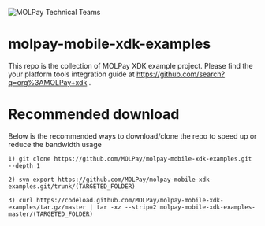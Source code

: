 ![MOLPay Technical Teams](https://github.com/MOLPay/Magento_Plugin/wiki/images/molpay-developer.jpg)


# molpay-mobile-xdk-examples
This repo is the collection of MOLPay XDK example project. Please find the your platform tools integration guide at https://github.com/search?q=org%3AMOLPay+xdk .

# Recommended download
Below is the recommended ways to download/clone the repo to speed up or reduce the bandwidth usage

```
1) git clone https://github.com/MOLPay/molpay-mobile-xdk-examples.git --depth 1

2) svn export https://github.com/MOLPay/molpay-mobile-xdk-examples.git/trunk/(TARGETED_FOLDER)

3) curl https://codeload.github.com/MOLPay/molpay-mobile-xdk-examples/tar.gz/master | tar -xz --strip=2 molpay-mobile-xdk-examples-master/(TARGETED_FOLDER)
```

